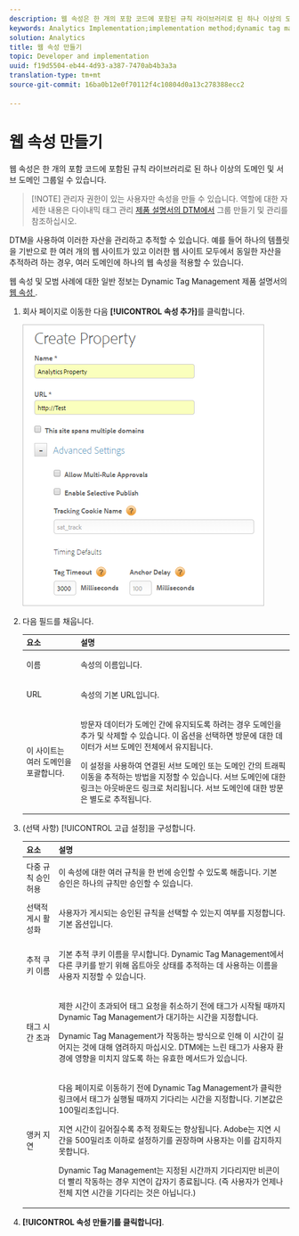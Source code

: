 ```yaml
---
description: 웹 속성은 한 개의 포함 코드에 포함된 규칙 라이브러리로 된 하나 이상의 도메인 및 서브 도메인 그룹일 수 있습니다.
keywords: Analytics Implementation;implementation method;dynamic tag management;dtm;web property;property
solution: Analytics
title: 웹 속성 만들기
topic: Developer and implementation
uuid: f19d5504-eb44-4d93-a387-7470ab4b3a3a
translation-type: tm+mt
source-git-commit: 16ba0b12e0f70112f4c10804d0a13c278388ecc2

---
```



# 웹 속성 만들기

웹 속성은 한 개의 포함 코드에 포함된 규칙 라이브러리로 된 하나 이상의 도메인 및 서브 도메인 그룹일 수 있습니다.

> [!NOTE] 관리자 권한이 있는 사용자만 속성을 만들 수 있습니다. 역할에 대한 자세한 내용은 다이내믹 태그 관리 [제품 설명서의 DTM에서](https://marketing.adobe.com/resources/help/en_US/dtm/groups.html) 그룹 만들기 및 관리를 참조하십시오.

DTM을 사용하여 이러한 자산을 관리하고 추적할 수 있습니다. 예를 들어 하나의 템플릿을 기반으로 한 여러 개의 웹 사이트가 있고 이러한 웹 사이트 모두에서 동일한 자산을 추적하려 하는 경우, 여러 도메인에 하나의 웹 속성을 적용할 수 있습니다.

웹 속성 및 모범 사례에 대한 일반 정보는 Dynamic Tag Management 제품 설명서의 [ 웹 속성 ](https://marketing.adobe.com/resources/help/en_US/dtm/web_property.html).

1. 회사 페이지로 이동한 다음 **[!UICONTROL 속성 추가]**&#x200B;를 클릭합니다.

   ![](assets/dtm-create-web-property.png)

1. 다음 필드를 채웁니다.

   <table id="table_376D72251C4D4C4CA878D10C18D2532C"> 
    <thead> 
    <tr> 
    <th colname="col1" class="entry"> 요소 </th> 
    <th colname="col2" class="entry"> 설명 </th> 
    </tr> 
    </thead>
    <tbody> 
    <tr> 
    <td colname="col1"> <span class="uicontrol"> 이름 </span> </td> 
    <td colname="col2"> <p>속성의 이름입니다. </p> </td> 
    </tr> 
    <tr> 
    <td colname="col1"> <span class="uicontrol"> URL</span> </td> 
    <td colname="col2"> <p>속성의 기본 URL입니다. </p> </td> 
    </tr> 
    <tr> 
    <td colname="col1"> <span class="uicontrol">이 사이트는 여러 도메인을 포괄합니다.</span> </td> 
    <td colname="col2"> <p>방문자 데이터가 도메인 간에 유지되도록 하려는 경우 도메인을 추가 및 삭제할 수 있습니다. 이 옵션을 선택하면 방문에 대한 데이터가 서브 도메인 전체에서 유지됩니다.  </p> <p>이 설정을 사용하여 연결된 서브 도메인 또는 도메인 간의 트래픽 이동을 추적하는 방법을 지정할 수 있습니다. 서브 도메인에 대한 링크는 아웃바운드 링크로 처리됩니다. 서브 도메인에 대한 방문은 별도로 추적됩니다. </p> </td> 
    </tr> 
    </tbody> 
    </table>

1. (선택 사항) [!UICONTROL 고급 설정]을 구성합니다.

   <table id="table_6E687FBE6ACC4301BCCD837F4DCBB9C9"> 
    <thead> 
    <tr> 
    <th colname="col1" class="entry"> 요소 </th> 
    <th colname="col2" class="entry"> 설명 </th> 
    </tr> 
    </thead>
    <tbody> 
    <tr> 
    <td colname="col1"> <span class="uicontrol"> 다중 규칙 승인 허용</span> </td> 
    <td colname="col2"> <p>이 속성에 대한 여러 규칙을 한 번에 승인할 수 있도록 해줍니다. 기본 승인은 하나의 규칙만 승인할 수 있습니다. </p> </td> 
    </tr> 
    <tr> 
    <td colname="col1"> <span class="uicontrol"> 선택적 게시 활성화</span> </td> 
    <td colname="col2"> <p>사용자가 게시되는 승인된 규칙을 선택할 수 있는지 여부를 지정합니다. 기본 옵션입니다. </p> </td> 
    </tr> 
    <tr> 
    <td colname="col1"> <span class="uicontrol"> 추적 쿠키 이름</span> </td> 
    <td colname="col2"> <p>기본 추적 쿠키 이름을 무시합니다. Dynamic Tag Management에서 다른 쿠키를 받기 위해 옵트아웃 상태를 추적하는 데 사용하는 이름을 사용자 지정할 수 있습니다. </p> </td> 
    </tr> 
    <tr> 
    <td colname="col1"> <span class="uicontrol"> 태그 시간 초과</span> </td> 
    <td colname="col2"> <p>제한 시간이 초과되어 태그 요청을 취소하기 전에 태그가 시작될 때까지 Dynamic Tag Management가 대기하는 시간을 지정합니다. </p> <p> Dynamic Tag Management가 작동하는 방식으로 인해 이 시간이 길어지는 것에 대해 염려하지 마십시오. DTM에는 느린 태그가 사용자 환경에 영향을 미치지 않도록 하는 유효한 메서드가 있습니다. </p> </td> 
    </tr> 
    <tr> 
    <td colname="col1"> <span class="uicontrol"> 앵커 지연</span> </td> 
    <td colname="col2"> <p>다음 페이지로 이동하기 전에 Dynamic Tag Management가 클릭한 링크에서 태그가 실행될 때까지 기다리는 시간을 지정합니다. 기본값은 100밀리초입니다. </p> <p>지연 시간이 길어질수록 추적 정확도는 향상됩니다. Adobe는 지연 시간을 500밀리초 이하로 설정하기를 권장하며 사용자는 이를 감지하지 못합니다. </p> <p>Dynamic Tag Management는 지정된 시간까지 기다리지만 비콘이 더 빨리 작동하는 경우 지연이 갑자기 종료됩니다. (즉 사용자가 언제나 전체 지연 시간을 기다리는 것은 아닙니다.) </p> </td> 
    </tr> 
    </tbody> 
    </table>

1. **[!UICONTROL 속성 만들기를 클릭합니다]**.
